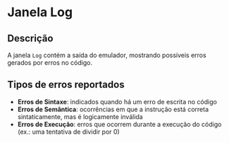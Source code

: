 # Janela Log 

## Descrição

A janela `Log` contém a saída do emulador, mostrando possíveis erros gerados por erros no código.

## Tipos de erros reportados 

- **Erros de Sintaxe**: indicados quando há um erro de escrita no código
- **Erros de Semântica**: ocorrências em que a instrução está correta sintaticamente, mas é logicamente inválida
- **Erros de Execução**: erros que ocorrem durante a execução do código (ex.: uma tentativa de dividir por 0) 
